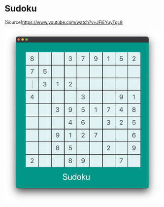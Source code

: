 # Sudoku

[Source]https://www.youtube.com/watch?v=JFiEYuyTgL8

<p align="center">
<img src=https://github.com/TarunSaini063/Sudoku/blob/master/Screenshot%202021-01-29%20at%209.44.49%20AM.png/>
</p>
